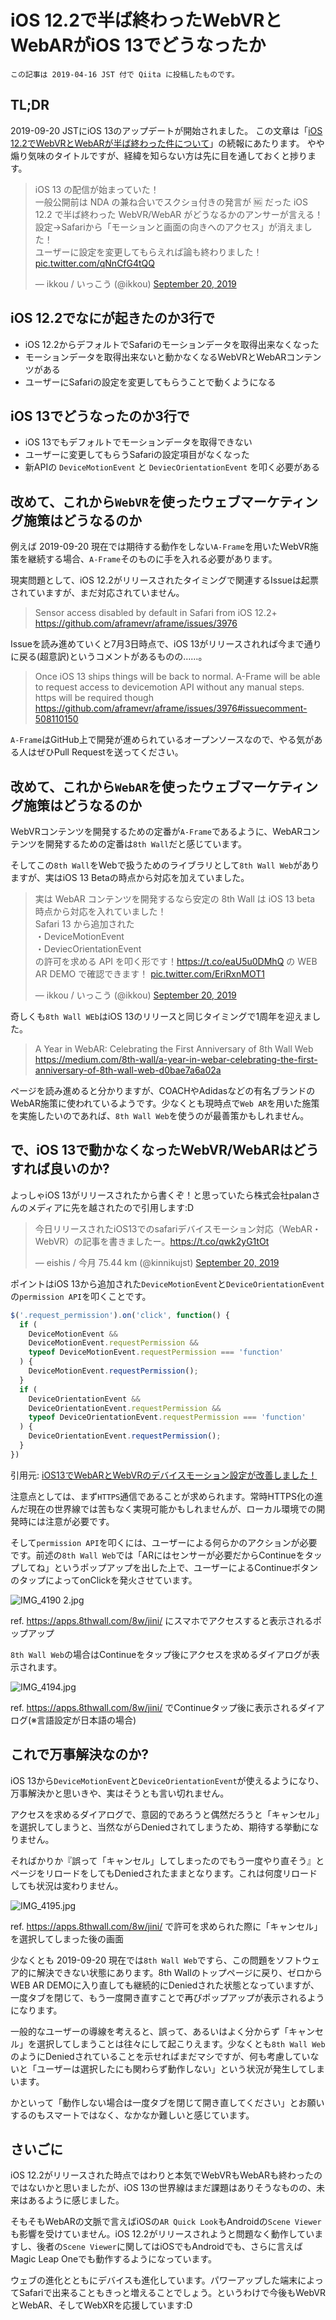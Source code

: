 # iOS 12.2で半ば終わったWebVRとWebARがiOS 13でどうなったか

```
この記事は 2019-04-16 JST 付で Qiita に投稿したものです。
```

## TL;DR

2019-09-20 JSTにiOS 13のアップデートが開始されました。
この文章は「[iOS 12.2でWebVRとWebARが半ば終わった件について](https://qiita.com/ikkou/items/a193d13250d9e3d51473)」の続報にあたります。
やや煽り気味のタイトルですが、経緯を知らない方は先に目を通しておくと捗ります。

<blockquote class="twitter-tweet" data-partner="tweetdeck"><p lang="ja" dir="ltr">iOS 13 の配信が始まっていた！<br>一般公開前は NDA の兼ね合いでスクショ付きの発言が 🆖 だった iOS 12.2 で半ば終わった WebVR/WebAR がどうなるかのアンサーが言える！<br>設定→Safariから「モーションと画面の向きへのアクセス」が消えました！<br>ユーザーに設定を変更してもらえれば論も終わりました！ <a href="https://t.co/qNnCfG4tQQ">pic.twitter.com/qNnCfG4tQQ</a></p>&mdash; ikkou / いっこう (@ikkou) <a href="https://twitter.com/ikkou/status/1174869256833421312?ref_src=twsrc%5Etfw">September 20, 2019</a></blockquote>
<script async src="https://platform.twitter.com/widgets.js" charset="utf-8"></script>

## iOS 12.2でなにが起きたのか3行で

* iOS 12.2からデフォルトでSafariのモーションデータを取得出来なくなった
* モーションデータを取得出来ないと動かなくなるWebVRとWebARコンテンツがある
* ユーザーにSafariの設定を変更してもらうことで動くようになる

## iOS 13でどうなったのか3行で

* iOS 13でもデフォルトでモーションデータを取得できない
* ユーザーに変更してもらうSafariの設定項目がなくなった
* 新APIの `DeviceMotionEvent` と `DeviecOrientationEvent` を叩く必要がある

## 改めて、これから`WebVR`を使ったウェブマーケティング施策はどうなるのか

例えば 2019-09-20 現在では期待する動作をしない`A-Frame`を用いたWebVR施策を継続する場合、`A-Frame`そのものに手を入れる必要があります。

現実問題として、iOS 12.2がリリースされたタイミングで関連するIssueは起票されていますが、まだ対応されていません。

> Sensor access disabled by default in Safari from iOS 12.2+
> https://github.com/aframevr/aframe/issues/3976

Issueを読み進めていくと7月3日時点で、iOS 13がリリースされれば今まで通りに戻る(超意訳)というコメントがあるものの……。

> Once iOS 13 ships things will be back to normal. A-Frame will be able to
request access to devicemotion API without any manual steps. https will be
required though
> https://github.com/aframevr/aframe/issues/3976#issuecomment-508110150

`A-Frame`はGitHub上で開発が進められているオープンソースなので、やる気がある人はぜひPull Requestを送ってください。

## 改めて、これから`WebAR`を使ったウェブマーケティング施策はどうなるのか

WebVRコンテンツを開発するための定番が`A-Frame`であるように、WebARコンテンツを開発するための定番は`8th Wall`だと感じています。

そしてこの`8th Wall`をWebで扱うためのライブラリとして`8th Wall Web`がありますが、実はiOS 13 Betaの時点から対応を加えていました。

<blockquote class="twitter-tweet"><p lang="ja" dir="ltr">実は WebAR コンテンツを開発するなら安定の 8th Wall は iOS 13 beta 時点から対応を入れていました！<br>Safari 13 から追加された<br>・DeviceMotionEvent <br>・DeviecOrientationEvent<br>の許可を求める API を叩く形です！<a href="https://t.co/eaU5u0DMhQ">https://t.co/eaU5u0DMhQ</a> の WEB AR DEMO で確認できます！ <a href="https://t.co/EriRxnMOT1">pic.twitter.com/EriRxnMOT1</a></p>&mdash; ikkou / いっこう (@ikkou) <a href="https://twitter.com/ikkou/status/1174872983241777152?ref_src=twsrc%5Etfw">September 20, 2019</a></blockquote> <script async src="https://platform.twitter.com/widgets.js" charset="utf-8"></script>

奇しくも`8th Wall WEb`はiOS 13のリリースと同じタイミングで1周年を迎えました。

> A Year in WebAR: Celebrating the First Anniversary of 8th Wall Web
> https://medium.com/8th-wall/a-year-in-webar-celebrating-the-first-anniversary-of-8th-wall-web-d0bae7a6a02a

ページを読み進めると分かりますが、COACHやAdidasなどの有名ブランドのWebAR施策に使われているようです。少なくとも現時点で`Web AR`を用いた施策を実施したいのであれば、`8th Wall Web`を使うのが最善策かもしれません。

## で、iOS 13で動かなくなったWebVR/WebARはどうすれば良いのか?

よっしゃiOS 13がリリースされたから書くぞ！と思っていたら株式会社palanさんのメディアに先を越されたので引用します:D

<blockquote class="twitter-tweet"><p lang="ja" dir="ltr">今日リリースされたiOS13でのsafariデバイスモーション対応（WebAR・WebVR）の記事を書きましたー。<a href="https://t.co/qwk2yG1tOt">https://t.co/qwk2yG1tOt</a></p>&mdash; eishis / 今月 75.44 km (@kinnikujst) <a href="https://twitter.com/kinnikujst/status/1174915017717637121?ref_src=twsrc%5Etfw">September 20, 2019</a></blockquote> <script async src="https://platform.twitter.com/widgets.js" charset="utf-8"></script>

ポイントはiOS 13から追加された`DeviceMotionEvent`と`DeviceOrientationEvent`の`permission API`を叩くことです。

```js
$('.request_permission').on('click', function() {
  if (
    DeviceMotionEvent &&
    DeviceMotionEvent.requestPermission &&
    typeof DeviceMotionEvent.requestPermission === 'function'
  ) {
    DeviceMotionEvent.requestPermission();
  }
  if (
    DeviceOrientationEvent &&
    DeviceOrientationEvent.requestPermission &&
    typeof DeviceOrientationEvent.requestPermission === 'function'
  ) {
    DeviceOrientationEvent.requestPermission();
  }
})
```

引用元: [iOS13でWebARとWebVRのデバイスモーション設定が改善しました！](https://bagelee.com/webar-vr/ios13-webar-webvr/)

注意点としては、まず`HTTPS`通信であることが求められます。常時HTTPS化の進んだ現在の世界線では苦もなく実現可能かもしれませんが、ローカル環境での開発時には注意が必要です。

そして`permission API`を叩くには、ユーザーによる何らかのアクションが必要です。前述の`8th Wall Web`では「ARにはセンサーが必要だからContinueをタップしてね」というポップアップを出した上で、ユーザーによるContinueボタンのタップによってonClickを発火させています。

![IMG_4190 2.jpg](https://qiita-image-store.s3.ap-northeast-1.amazonaws.com/0/9946/f40c79d0-3ae5-7f66-c436-90ebff90b299.jpeg)

ref. https://apps.8thwall.com/8w/jini/ にスマホでアクセスすると表示されるポップアップ

`8th Wall Web`の場合はContinueをタップ後にアクセスを求めるダイアログが表示されます。

![IMG_4194.jpg](https://qiita-image-store.s3.ap-northeast-1.amazonaws.com/0/9946/92db1699-a2b5-45e9-dce7-fa35e459e63f.jpeg)

ref. https://apps.8thwall.com/8w/jini/ でContinueタップ後に表示されるダイアログ(※言語設定が日本語の場合)

## これで万事解決なのか?

iOS 13から`DeviceMotionEvent`と`DeviceOrientationEvent`が使えるようになり、万事解決かと思いきや、実はそうとも言い切れません。

アクセスを求めるダイアログで、意図的であろうと偶然だろうと「キャンセル」を選択してしまうと、当然ながらDeniedされてしまうため、期待する挙動になりません。

そればかりか『誤って「キャンセル」してしまったのでもう一度やり直そう』とページをリロードをしてもDeniedされたままとなります。これは何度リロードしても状況は変わりません。

![IMG_4195.jpg](https://qiita-image-store.s3.ap-northeast-1.amazonaws.com/0/9946/737e2cc2-b5fa-46ba-09f4-d8afeadd0b50.jpeg)

ref. https://apps.8thwall.com/8w/jini/ で許可を求められた際に「キャンセル」を選択してしまった後の画面

少なくとも 2019-09-20 現在では`8th Wall Web`ですら、この問題をソフトウェア的に解決できない状態にあります。8th Wallのトップページに戻り、ゼロからWEB AR DEMOに入り直しても継続的にDeniedされた状態となっていますが、一度タブを閉じて、もう一度開き直すことで再びポップアップが表示されるようになります。

一般的なユーザーの導線を考えると、誤って、あるいはよく分からず「キャンセル」を選択してしまうことは往々にして起こりえます。少なくとも`8th Wall Web`のようにDeniedされていることを示せればまだマシですが、何も考慮していないと「ユーザーは選択したにも関わらず動作しない」という状況が発生してしまいます。

かといって「動作しない場合は一度タブを閉じて開き直してください」とお願いするのもスマートではなく、なかなか難しいと感じています。

## さいごに

iOS 12.2がリリースされた時点ではわりと本気でWebVRもWebARも終わったのではないかと思いましたが、iOS 13の世界線はまだ課題はありそうなものの、未来はあるように感じました。

そもそもWebARの文脈で言えばiOSの`AR Quick Look`もAndroidの`Scene Viewer`も影響を受けていません。iOS 12.2がリリースされようと問題なく動作していますし、後者の`Scene Viewer`に関してはiOSでもAndroidでも、さらに言えばMagic Leap Oneでも動作するようになっています。

ウェブの進化とともにデバイスも進化しています。パワーアップした端末によってSafariで出来ることもきっと増えることでしょう。というわけで今後もWebVRとWebAR、そしてWebXRを応援しています:D
